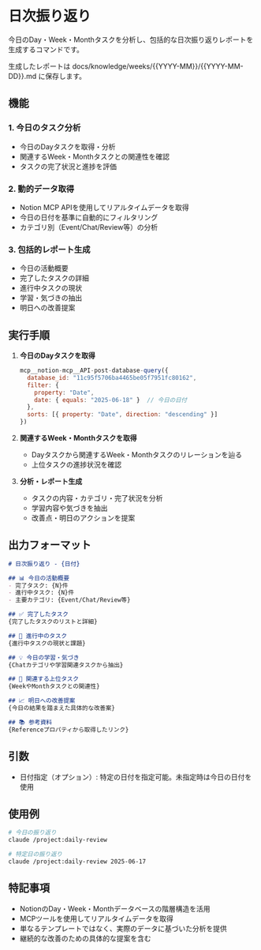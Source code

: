 # 日次振り返り

今日のDay・Week・Monthタスクを分析し、包括的な日次振り返りレポートを生成するコマンドです。

生成したレポートは docs/knowledge/weeks/{{YYYY-MM}}/{{YYYY-MM-DD}}.md に保存します。

## 機能

### 1. 今日のタスク分析
- 今日のDayタスクを取得・分析
- 関連するWeek・Monthタスクとの関連性を確認
- タスクの完了状況と進捗を評価

### 2. 動的データ取得
- Notion MCP APIを使用してリアルタイムデータを取得
- 今日の日付を基準に自動的にフィルタリング
- カテゴリ別（Event/Chat/Review等）の分析

### 3. 包括的レポート生成
- 今日の活動概要
- 完了したタスクの詳細
- 進行中タスクの現状
- 学習・気づきの抽出
- 明日への改善提案

## 実行手順

1. **今日のDayタスクを取得**
   ```javascript
   mcp__notion-mcp__API-post-database-query({
     database_id: "11c95f5706ba4465be05f7951fc80162",
     filter: {
       property: "Date",
       date: { equals: "2025-06-18" }  // 今日の日付
     },
     sorts: [{ property: "Date", direction: "descending" }]
   })
   ```

2. **関連するWeek・Monthタスクを取得**
   - Dayタスクから関連するWeek・Monthタスクのリレーションを辿る
   - 上位タスクの進捗状況を確認

3. **分析・レポート生成**
   - タスクの内容・カテゴリ・完了状況を分析
   - 学習内容や気づきを抽出
   - 改善点・明日のアクションを提案

## 出力フォーマット

```markdown
# 日次振り返り - {日付}

## 📊 今日の活動概要
- 完了タスク: {N}件
- 進行中タスク: {N}件
- 主要カテゴリ: {Event/Chat/Review等}

## ✅ 完了したタスク
{完了したタスクのリストと詳細}

## 🔄 進行中のタスク
{進行中タスクの現状と課題}

## 💡 今日の学習・気づき
{Chatカテゴリや学習関連タスクから抽出}

## 🔗 関連する上位タスク
{WeekやMonthタスクとの関連性}

## 📈 明日への改善提案
{今日の結果を踏まえた具体的な改善案}

## 📚 参考資料
{Referenceプロパティから取得したリンク}
```

## 引数

- 日付指定（オプション）: 特定の日付を指定可能。未指定時は今日の日付を使用

## 使用例

```bash
# 今日の振り返り
claude /project:daily-review

# 特定日の振り返り
claude /project:daily-review 2025-06-17
```

## 特記事項

- NotionのDay・Week・Monthデータベースの階層構造を活用
- MCPツールを使用してリアルタイムデータを取得
- 単なるテンプレートではなく、実際のデータに基づいた分析を提供
- 継続的な改善のための具体的な提案を含む
